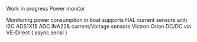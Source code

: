 Work In progress Power monitor

Monitoring power consumption in boat
supports HAL current sensors with I2C ADS1X15 ADC
INA22& current/Voltage sensors
Victron Orion DC/DC via VE-Direct ( async serial )
